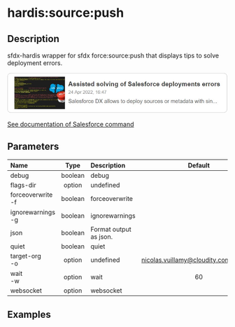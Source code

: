 <!-- This file has been generated with command 'sf hardis:doc:plugin:generate'. Please do not update it manually or it may be overwritten -->
# hardis:source:push

## Description

sfdx-hardis wrapper for sfdx force:source:push that displays tips to solve deployment errors.

[![Assisted solving of Salesforce deployments errors](https://github.com/hardisgroupcom/sfdx-hardis/raw/main/docs/assets/images/article-deployment-errors.jpg)](https://nicolas.vuillamy.fr/assisted-solving-of-salesforce-deployments-errors-47f3666a9ed0)

[See documentation of Salesforce command](https://developer.salesforce.com/docs/atlas.en-us.sfdx_cli_reference.meta/sfdx_cli_reference/cli_reference_force_source.htm#cli_reference_force_source_push)


## Parameters

| Name                  |  Type   | Description            |                Default                 | Required | Options |
|:----------------------|:-------:|:-----------------------|:--------------------------------------:|:--------:|:-------:|
| debug                 | boolean | debug                  |                                        |          |         |
| flags-dir             | option  | undefined              |                                        |          |         |
| forceoverwrite<br/>-f | boolean | forceoverwrite         |                                        |          |         |
| ignorewarnings<br/>-g | boolean | ignorewarnings         |                                        |          |         |
| json                  | boolean | Format output as json. |                                        |          |         |
| quiet                 | boolean | quiet                  |                                        |          |         |
| target-org<br/>-o     | option  | undefined              | nicolas.vuillamy@cloudity.com.playnico |          |         |
| wait<br/>-w           | option  | wait                   |                   60                   |          |         |
| websocket             | option  | websocket              |                                        |          |         |

## Examples


